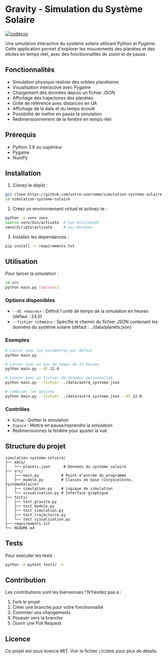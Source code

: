 # Gravity - Simulation du Système Solaire

[![codecov](https://codecov.io/gh/ryden54/Gravity/graph/badge.svg?token=WUIUVQSV38)](https://codecov.io/gh/ryden54/Gravity)

Une simulation interactive du système solaire utilisant Python et Pygame. Cette application permet d'explorer les mouvements des planètes et des étoiles en temps réel, avec des fonctionnalités de zoom et de pause.

## Fonctionnalités

- Simulation physique réaliste des orbites planétaires
- Visualisation interactive avec Pygame
- Chargement des données depuis un fichier JSON
- Affichage des trajectoires des planètes
- Grille de référence avec distances en UA
- Affichage de la date et du temps écoulé
- Possibilité de mettre en pause la simulation
- Redimensionnement de la fenêtre en temps réel

## Prérequis

- Python 3.8 ou supérieur
- Pygame
- NumPy

## Installation

1. Clonez le dépôt :
```bash
git clone https://github.com/votre-username/simulation-systeme-solaire.git
cd simulation-systeme-solaire
```

2. Créez un environnement virtuel et activez-le :
```bash
python -m venv venv
source venv/bin/activate  # Sur Unix/macOS
venv\Scripts\activate     # Sur Windows
```

3. Installez les dépendances :
```bash
pip install -r requirements.txt
```

## Utilisation

Pour lancer la simulation :

```bash
cd src
python main.py [options]
```

### Options disponibles

- `--dt <heures>` : Définit l'unité de temps de la simulation en heures (défaut : 24.0)
- `--fichier <chemin>` : Spécifie le chemin du fichier JSON contenant les données du système solaire (défaut : ../data/planets.json)

### Exemples

```bash
# Lancer avec les paramètres par défaut
python main.py

# Lancer avec un pas de temps de 12 heures
python main.py --dt 12.0

# Lancer avec un fichier de données personnalisé
python main.py --fichier ../data/autre_systeme.json

# Combiner les options
python main.py --fichier ../data/autre_systeme.json --dt 12.0
```

### Contrôles

- `Échap` : Quitter la simulation
- `Espace` : Mettre en pause/reprendre la simulation
- Redimensionnez la fenêtre pour ajuster la vue

## Structure du projet

```
simulation-systeme-solaire/
├── data/
│   └── planets.json      # Données du système solaire
├── src/
│   ├── main.py          # Point d'entrée du programme
│   ├── modele.py        # Classes de base (CorpsCeleste, SystemeSolaire)
│   ├── simulation.py    # Logique de simulation
│   └── visualisation.py # Interface graphique
├── tests/
│   ├── test_gravite.py
│   ├── test_modele.py
│   ├── test_simulation.py
│   ├── test_trajectoire.py
│   └── test_visualisation.py
├── requirements.txt
└── README.md
```

## Tests

Pour exécuter les tests :

```bash
python -m pytest tests/ -v
```

## Contribution

Les contributions sont les bienvenues ! N'hésitez pas à :
1. Fork le projet
2. Créer une branche pour votre fonctionnalité
3. Commiter vos changements
4. Pousser vers la branche
5. Ouvrir une Pull Request

## Licence

Ce projet est sous licence MIT. Voir le fichier `LICENSE` pour plus de détails. 